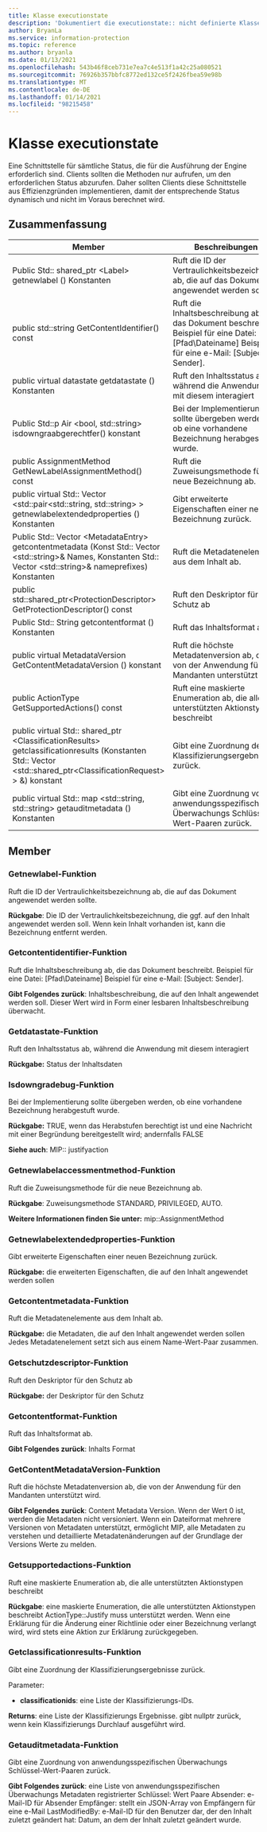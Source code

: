```yaml
---
title: Klasse executionstate
description: 'Dokumentiert die executionstate:: nicht definierte Klasse des Microsoft Information Protection (MIP) SDK.'
author: BryanLa
ms.service: information-protection
ms.topic: reference
ms.author: bryanla
ms.date: 01/13/2021
ms.openlocfilehash: 543b46f8ceb731e7ea7c4e513f1a42c25a080521
ms.sourcegitcommit: 76926b357bbfc8772ed132ce5f2426fbea59e98b
ms.translationtype: MT
ms.contentlocale: de-DE
ms.lasthandoff: 01/14/2021
ms.locfileid: "98215458"
---
```

# <a name="class-executionstate"></a>Klasse executionstate 
Eine Schnittstelle für sämtliche Status, die für die Ausführung der Engine erforderlich sind.
Clients sollten die Methoden nur aufrufen, um den erforderlichen Status abzurufen. Daher sollten Clients diese Schnittstelle aus Effizienzgründen implementieren, damit der entsprechende Status dynamisch und nicht im Voraus berechnet wird.
  
## <a name="summary"></a>Zusammenfassung
 Member                        | Beschreibungen                                
--------------------------------|---------------------------------------------
Public Std:: shared_ptr \<Label\> getnewlabel () Konstanten  |  Ruft die ID der Vertraulichkeitsbezeichnung ab, die auf das Dokument angewendet werden sollte.
public std::string GetContentIdentifier() const  |  Ruft die Inhaltsbeschreibung ab, die das Dokument beschreibt. Beispiel für eine Datei: [Pfad\Dateiname] Beispiel für eine e-Mail: [Subject: Sender].
public virtual datastate getdatastate () Konstanten  |  Ruft den Inhaltsstatus ab, während die Anwendung mit diesem interagiert
Public Std::p Air \<bool, std::string\> isdowngraabgerechtfer() konstant  |  Bei der Implementierung sollte übergeben werden, ob eine vorhandene Bezeichnung herabgestuft wurde.
public AssignmentMethod GetNewLabelAssignmentMethod() const  |  Ruft die Zuweisungsmethode für die neue Bezeichnung ab.
public virtual Std:: Vector \<std::pair\<std::string, std::string\> \> getnewlabelextendedproperties () Konstanten  |  Gibt erweiterte Eigenschaften einer neuen Bezeichnung zurück.
Public Std:: Vector \<MetadataEntry\> getcontentmetadata (Konst Std:: Vector \<std::string\>& Names, Konstanten Std:: Vector \<std::string\>& nameprefixes) Konstanten  |  Ruft die Metadatenelemente aus dem Inhalt ab.
public std::shared_ptr\<ProtectionDescriptor\> GetProtectionDescriptor() const  |  Ruft den Deskriptor für den Schutz ab
Public Std:: String getcontentformat () Konstanten  |  Ruft das Inhaltsformat ab.
public virtual MetadataVersion GetContentMetadataVersion () konstant  |  Ruft die höchste Metadatenversion ab, die von der Anwendung für den Mandanten unterstützt wird.
public ActionType GetSupportedActions() const  |  Ruft eine maskierte Enumeration ab, die alle unterstützten Aktionstypen beschreibt
public virtual Std:: shared_ptr \<ClassificationResults\> getclassificationresults (Konstanten Std:: Vector \<std::shared_ptr\<ClassificationRequest\> \> &) konstant  |  Gibt eine Zuordnung der Klassifizierungsergebnisse zurück.
public virtual Std:: map \<std::string, std::string\> getauditmetadata () Konstanten  |  Gibt eine Zuordnung von anwendungsspezifischen Überwachungs Schlüssel-Wert-Paaren zurück.
  
## <a name="members"></a>Member
  
### <a name="getnewlabel-function"></a>Getnewlabel-Funktion
Ruft die ID der Vertraulichkeitsbezeichnung ab, die auf das Dokument angewendet werden sollte.

  
**Rückgabe**: Die ID der Vertraulichkeitsbezeichnung, die ggf. auf den Inhalt angewendet werden soll. Wenn kein Inhalt vorhanden ist, kann die Bezeichnung entfernt werden.
  
### <a name="getcontentidentifier-function"></a>Getcontentidentifier-Funktion
Ruft die Inhaltsbeschreibung ab, die das Dokument beschreibt. Beispiel für eine Datei: [Pfad\Dateiname] Beispiel für eine e-Mail: [Subject: Sender].

  
**Gibt Folgendes zurück**: Inhaltsbeschreibung, die auf den Inhalt angewendet werden soll.
Dieser Wert wird in Form einer lesbaren Inhaltsbeschreibung überwacht.
  
### <a name="getdatastate-function"></a>Getdatastate-Funktion
Ruft den Inhaltsstatus ab, während die Anwendung mit diesem interagiert

  
**Rückgabe:** Status der Inhaltsdaten
  
### <a name="isdowngradejustified-function"></a>Isdowngradebug-Funktion
Bei der Implementierung sollte übergeben werden, ob eine vorhandene Bezeichnung herabgestuft wurde.

  
**Rückgabe:** TRUE, wenn das Herabstufen berechtigt ist und eine Nachricht mit einer Begründung bereitgestellt wird; andernfalls FALSE 
  
**Siehe auch**: MIP:: justifyaction
  
### <a name="getnewlabelassignmentmethod-function"></a>Getnewlabelaccessmentmethod-Funktion
Ruft die Zuweisungsmethode für die neue Bezeichnung ab.

  
**Rückgabe**: Zuweisungsmethode STANDARD, PRIVILEGED, AUTO. 
  
**Weitere Informationen finden Sie unter:** mip::AssignmentMethod
  
### <a name="getnewlabelextendedproperties-function"></a>Getnewlabelextendedproperties-Funktion
Gibt erweiterte Eigenschaften einer neuen Bezeichnung zurück.

  
**Rückgabe:** die erweiterten Eigenschaften, die auf den Inhalt angewendet werden sollen
  
### <a name="getcontentmetadata-function"></a>Getcontentmetadata-Funktion
Ruft die Metadatenelemente aus dem Inhalt ab.

  
**Rückgabe:** die Metadaten, die auf den Inhalt angewendet werden sollen Jedes Metadatenelement setzt sich aus einem Name-Wert-Paar zusammen.
  
### <a name="getprotectiondescriptor-function"></a>Getschutzdescriptor-Funktion
Ruft den Deskriptor für den Schutz ab

  
**Rückgabe:** der Deskriptor für den Schutz
  
### <a name="getcontentformat-function"></a>Getcontentformat-Funktion
Ruft das Inhaltsformat ab.

  
**Gibt Folgendes zurück**: Inhalts Format
  
### <a name="getcontentmetadataversion-function"></a>GetContentMetadataVersion-Funktion
Ruft die höchste Metadatenversion ab, die von der Anwendung für den Mandanten unterstützt wird.

  
**Gibt Folgendes zurück**: Content Metadata Version. Wenn der Wert 0 ist, werden die Metadaten nicht versioniert. Wenn ein Dateiformat mehrere Versionen von Metadaten unterstützt, ermöglicht MIP, alle Metadaten zu verstehen und detaillierte Metadatenänderungen auf der Grundlage der Versions Werte zu melden.
  
### <a name="getsupportedactions-function"></a>Getsupportedactions-Funktion
Ruft eine maskierte Enumeration ab, die alle unterstützten Aktionstypen beschreibt

  
**Rückgabe**: eine maskierte Enumeration, die alle unterstützten Aktionstypen beschreibt
ActionType::Justify muss unterstützt werden. Wenn eine Erklärung für die Änderung einer Richtlinie oder einer Bezeichnung verlangt wird, wird stets eine Aktion zur Erklärung zurückgegeben.
  
### <a name="getclassificationresults-function"></a>Getclassificationresults-Funktion
Gibt eine Zuordnung der Klassifizierungsergebnisse zurück.

Parameter:  
* **classificationids**: eine Liste der Klassifizierungs-IDs. 



  
**Returns**: eine Liste der Klassifizierungs Ergebnisse. gibt nullptr zurück, wenn kein Klassifizierungs Durchlauf ausgeführt wird.
  
### <a name="getauditmetadata-function"></a>Getauditmetadata-Funktion
Gibt eine Zuordnung von anwendungsspezifischen Überwachungs Schlüssel-Wert-Paaren zurück.

  
**Gibt Folgendes zurück**: eine Liste von anwendungsspezifischen Überwachungs Metadaten registrierter Schlüssel: Wert Paare Absender: e-Mail-ID für Absender Empfänger: stellt ein JSON-Array von Empfängern für eine e-Mail LastModifiedBy: e-Mail-ID für den Benutzer dar, der den Inhalt zuletzt geändert hat: Datum, an dem der Inhalt zuletzt geändert wurde.